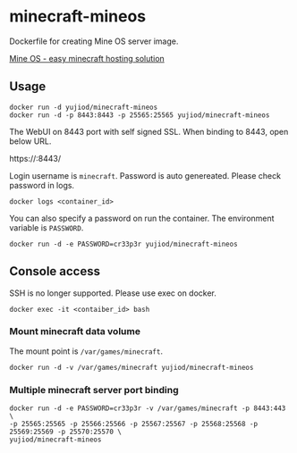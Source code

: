 # minecraft-mineos

Dockerfile for creating Mine OS server image.

[Mine OS - easy minecraft hosting solution](http://minecraft.codeemo.com/)

## Usage

    docker run -d yujiod/minecraft-mineos
    docker run -d -p 8443:8443 -p 25565:25565 yujiod/minecraft-mineos

The WebUI on 8443 port with self signed SSL. When binding to 8443, open below URL.

https://<hostname>:8443/

Login username is `minecraft`. Password is auto genereated. Please check password in logs.

    docker logs <container_id>

You can also specify a password on run the container. The environment variable is `PASSWORD`.

    docker run -d -e PASSWORD=cr33p3r yujiod/minecraft-mineos

## Console access

SSH is no longer supported.
Please use exec on docker.

    docker exec -it <contaiber_id> bash

### Mount minecraft data volume

The mount point is `/var/games/minecraft`.

    docker run -d -v /var/games/minecraft yujiod/minecraft-mineos

### Multiple minecraft server port binding

    docker run -d -e PASSWORD=cr33p3r -v /var/games/minecraft -p 8443:443 \
    -p 25565:25565 -p 25566:25566 -p 25567:25567 -p 25568:25568 -p 25569:25569 -p 25570:25570 \
    yujiod/minecraft-mineos
